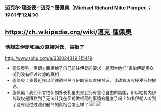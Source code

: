### 迈克尔·理查德·“迈克”·蓬佩奥（Michael Richard Mike Pompeo；1963年12月30
https://zh.wikipedia.org/wiki/邁克·蓬佩奧
---
### 他想去伊朗和民众直接对话，被拒了
http://www.sohu.com/a/330024349_115479
- 蓬佩奥称，伊朗方面拒绝了自己前往伊朗的要求，是因为他们“害怕伊朗民众听到没有经过过滤的真相
- 蓬佩奥：我最近提出前往德黑兰与伊朗民众直接对话，该政权没有接受我的提议。
- 蓬佩奥：我们不害怕伊朗外长扎里夫来到拥有言论自由的美国，所以哈梅内伊的政权是糟糕到了无法让我在伊朗做相同的事情的程度了吗？如果伊朗人听到了没有经过过滤和删节的真相会怎么样？
![](http://5b0988e595225.cdn.sohucs.com/images/20190729/a1cc1ea1af2e4d4aafa2bdd34411e29a.jpeg)
![](http://5b0988e595225.cdn.sohucs.com/images/20190729/f3932fb00bf8415bbf29eab39bfef53f.jpeg)